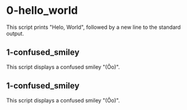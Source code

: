 # 0-hello_world
This script prints "Helo, World", followed by a new line to the standard output.
## 1-confused_smiley
This script displays a confused smiley "(Ôo)".
## 1-confused_smiley
This script displays a confused smiley "(Ôo)".
